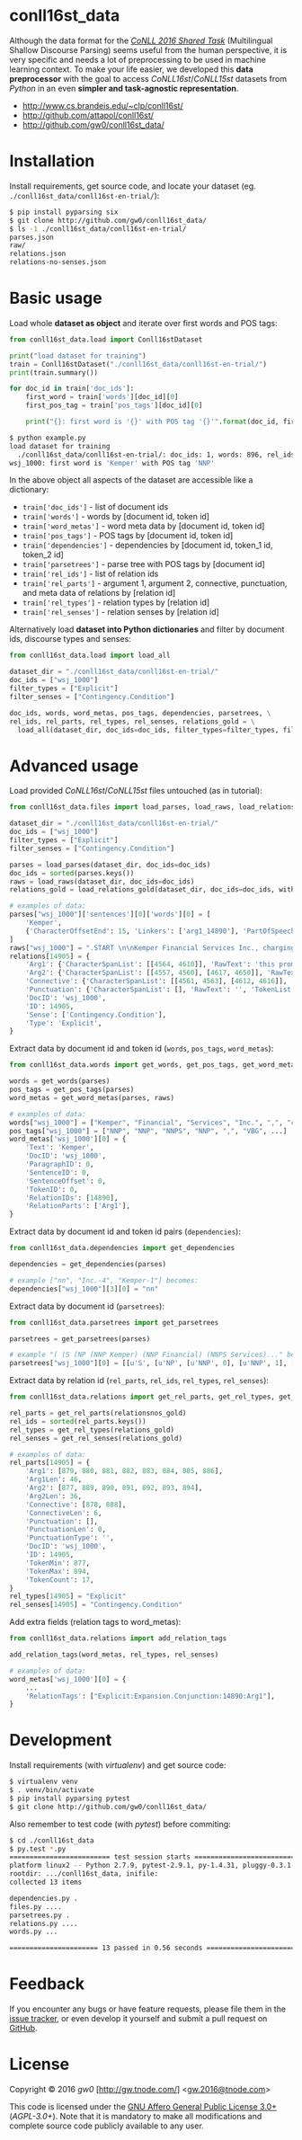 conll16st_data
==============

Although the data format for the [*CoNLL 2016 Shared Task*](http://www.cs.brandeis.edu/~clp/conll16st/) (Multilingual Shallow Discourse Parsing) seems useful from the human perspective, it is very specific and needs a lot of preprocessing to be used in machine learning context. To make your life easier, we developed this **data preprocessor** with the goal to access *CoNLL16st*/*CoNLL15st* datasets from *Python* in an even **simpler and task-agnostic representation**.

- <http://www.cs.brandeis.edu/~clp/conll16st/>
- <http://github.com/attapol/conll16st/>
- <http://github.com/gw0/conll16st_data/>


Installation
============

Install requirements, get source code, and locate your dataset (eg. `./conll16st_data/conll16st-en-trial/`):

```bash
$ pip install pyparsing six
$ git clone http://github.com/gw0/conll16st_data/
$ ls -1 ./conll16st_data/conll16st-en-trial/
parses.json
raw/
relations.json
relations-no-senses.json
```


Basic usage
===========

Load whole **dataset as object** and iterate over first words and POS tags:

```python
from conll16st_data.load import Conll16stDataset

print("load dataset for training")
train = Conll16stDataset("./conll16st_data/conll16st-en-trial/")
print(train.summary())

for doc_id in train['doc_ids']:
    first_word = train['words'][doc_id][0]
    first_pos_tag = train['pos_tags'][doc_id][0]

    print("{}: first word is '{}' with POS tag '{}'".format(doc_id, first_word, first_pos_tag))
```

```bash
$ python example.py
load dataset for training
  ./conll16st_data/conll16st-en-trial/: doc_ids: 1, words: 896, rel_ids: 29, relation tokens: 1064
wsj_1000: first word is 'Kemper' with POS tag 'NNP'
```

In the above object all aspects of the dataset are accessible like a dictionary:

- `train['doc_ids']` - list of document ids
- `train['words']` - words by [document id, token id]
- `train['word_metas']` - word meta data by [document id, token id]
- `train['pos_tags']` - POS tags by [document id, token id]
- `train['dependencies']` - dependencies by [document id, token_1 id, token_2 id]
- `train['parsetrees']` - parse tree with POS tags by [document id]
- `train['rel_ids']` - list of relation ids
- `train['rel_parts']` - argument 1, argument 2, connective, punctuation, and meta data of relations by [relation id]
- `train['rel_types']` - relation types by [relation id]
- `train['rel_senses']` - relation senses by [relation id]

Alternatively load **dataset into Python dictionaries** and filter by document ids, discourse types and senses:

```python
from conll16st_data.load import load_all

dataset_dir = "./conll16st_data/conll16st-en-trial/"
doc_ids = ["wsj_1000"]
filter_types = ["Explicit"]
filter_senses = ["Contingency.Condition"]

doc_ids, words, word_metas, pos_tags, dependencies, parsetrees, \
rel_ids, rel_parts, rel_types, rel_senses, relations_gold = \
  load_all(dataset_dir, doc_ids=doc_ids, filter_types=filter_types, filter_senses=filter_senses)
```


Advanced usage
==============

Load provided *CoNLL16st*/*CoNLL15st* files untouched (as in tutorial):

```python
from conll16st_data.files import load_parses, load_raws, load_relations_gold

dataset_dir = "./conll16st_data/conll16st-en-trial/"
doc_ids = ["wsj_1000"]
filter_types = ["Explicit"]
filter_senses = ["Contingency.Condition"]

parses = load_parses(dataset_dir, doc_ids=doc_ids)
doc_ids = sorted(parses.keys())
raws = load_raws(dataset_dir, doc_ids=doc_ids)
relations_gold = load_relations_gold(dataset_dir, doc_ids=doc_ids, with_senses=True, filter_types=filter_types, filter_senses=filter_senses)
```

```python
# examples of data:
parses["wsj_1000"]['sentences'][0]['words'][0] = [
    'Kemper',
    {'CharacterOffsetEnd': 15, 'Linkers': ['arg1_14890'], 'PartOfSpeech': 'NNP', 'CharacterOffsetBegin': 9}
]
raws["wsj_1000"] = ".START \n\nKemper Financial Services Inc., charging..."
relations[14905] = {
    'Arg1': {'CharacterSpanList': [[4564, 4610]], 'RawText': 'this prompts ...', 'TokenList': [[4564, 4568, 879, 32, 2], [4569, 4576, 880, 32, 3], ...]},
    'Arg2': {'CharacterSpanList': [[4557, 4560], [4617, 4650]], 'RawText': 'But it ...', 'TokenList': [[4557, 4560, 877, 32, 0], [4617, 4619, 889, 32, 12], ...]},
    'Connective': {'CharacterSpanList': [[4561, 4563], [4612, 4616]], 'RawText': 'if then', 'TokenList': [[4561, 4563, 878, 32, 1], [4612, 4616, 888, 32, 11]]},
    'Punctuation': {'CharacterSpanList': [], 'RawText': '', 'TokenList': [], 'PunctuationType': ''},
    'DocID': 'wsj_1000',
    'ID': 14905,
    'Sense': ['Contingency.Condition'],
    'Type': 'Explicit',
}
```

Extract data by document id and token id (`words`, `pos_tags`, `word_metas`):

```python
from conll16st_data.words import get_words, get_pos_tags, get_word_metas

words = get_words(parses)
pos_tags = get_pos_tags(parses)
word_metas = get_word_metas(parses, raws)
```

```python
# examples of data:
words["wsj_1000"] = ["Kemper", "Financial", "Services", "Inc.", ",", "charging", ...]
pos_tags["wsj_1000"] = ["NNP", "NNP", "NNPS", "NNP", ",", "VBG", ...]
word_metas['wsj_1000'][0] = {
    'Text': 'Kemper',
    'DocID': 'wsj_1000',
    'ParagraphID': 0,
    'SentenceID': 0,
    'SentenceOffset': 0,
    'TokenID': 0,
    'RelationIDs': [14890],
    'RelationParts': ['Arg1'],
}
```

Extract data by document id and token id pairs (`dependencies`):

```python
from conll16st_data.dependencies import get_dependencies

dependencies = get_dependencies(parses)
```

```python
# example ["nn", "Inc.-4", "Kemper-1"] becomes:
dependencies["wsj_1000"][3][0] = "nn"
```

Extract data by document id (`parsetrees`):

```python
from conll16st_data.parsetrees import get_parsetrees

parsetrees = get_parsetrees(parses)
```

```python
# example "( (S (NP (NNP Kemper) (NNP Financial) (NNPS Services)..." becomes:
parsetrees["wsj_1000"][0] = [[u'S', [u'NP', [u'NNP', 0], [u'NNP', 1], [u'NNPS', 2], ...
```

Extract data by relation id (`rel_parts`, `rel_ids`, `rel_types`, `rel_senses`):

```python
from conll16st_data.relations import get_rel_parts, get_rel_types, get_rel_senses

rel_parts = get_rel_parts(relationsnos_gold)
rel_ids = sorted(rel_parts.keys())
rel_types = get_rel_types(relations_gold)
rel_senses = get_rel_senses(relations_gold)
```

```python
# examples of data:
rel_parts[14905] = {
    'Arg1': [879, 880, 881, 882, 883, 884, 885, 886],
    'Arg1Len': 46,
    'Arg2': [877, 889, 890, 891, 892, 893, 894],
    'Arg2Len': 36,
    'Connective': [878, 888],
    'ConnectiveLen': 6,
    'Punctuation': [],
    'PunctuationLen': 0,
    'PunctuationType': '',
    'DocID': 'wsj_1000',
    'ID': 14905,
    'TokenMin': 877,
    'TokenMax': 894,
    'TokenCount': 17,
}
rel_types[14905] = "Explicit"
rel_senses[14905] = "Contingency.Condition"
```

Add extra fields (relation tags to word_metas):

```python
from conll16st_data.relations import add_relation_tags

add_relation_tags(word_metas, rel_types, rel_senses)
```

```python
# examples of data:
word_metas['wsj_1000'][0] = {
    ...
    'RelationTags': ["Explicit:Expansion.Conjunction:14890:Arg1"],
}
```


Development
===========

Install requirements (with *virtualenv*) and get source code:

```bash
$ virtualenv venv
$ . venv/bin/activate
$ pip install pyparsing pytest
$ git clone http://github.com/gw0/conll16st_data/
```

Also remember to test code (with *pytest*) before commiting:

```bash
$ cd ./conll16st_data
$ py.test *.py
========================= test session starts =========================
platform linux2 -- Python 2.7.9, pytest-2.9.1, py-1.4.31, pluggy-0.3.1
rootdir: .../conll16st_data, inifile: 
collected 13 items 

dependencies.py .
files.py ....
parsetrees.py .
relations.py ....
words.py ...

====================== 13 passed in 0.56 seconds ======================
```


Feedback
========

If you encounter any bugs or have feature requests, please file them in the [issue tracker](http://github.com/gw0/conll16st_data/issues/), or even develop it yourself and submit a pull request on [GitHub](http://github.com/gw0/conll16st_data/).


License
=======

Copyright &copy; 2016 *gw0* [<http://gw.tnode.com/>] &lt;<gw.2016@tnode.com>&gt;

This code is licensed under the [GNU Affero General Public License 3.0+](LICENSE_AGPL-3.0.txt) (*AGPL-3.0+*). Note that it is mandatory to make all modifications and complete source code publicly available to any user.
